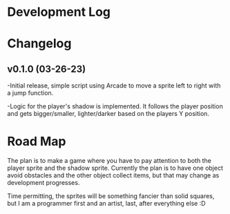 # Development Log

Changelog
=
v0.1.0 (03-26-23)
-
-Initial release, simple script using Arcade to move a sprite left to right with a jump function.

-Logic for the player's shadow is implemented. It follows the player position and gets bigger/smaller, lighter/darker based on the players Y position.


Road Map
=
The plan is to make a game where you have to pay attention to both the player sprite and the shadow sprite. Currently the plan is to have one object avoid obstacles and the other object collect items, but that may change as development progresses.

Time permitting, the sprites will be something fancier than solid squares, but I am a programmer first and an artist, last, after everything else :D
